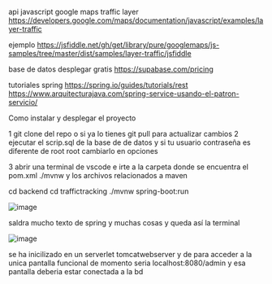 api javascript google maps
traffic layer   https://developers.google.com/maps/documentation/javascript/examples/layer-traffic



ejemplo 
https://jsfiddle.net/gh/get/library/pure/googlemaps/js-samples/tree/master/dist/samples/layer-traffic/jsfiddle


base de datos desplegar gratis 
https://supabase.com/pricing


tutoriales spring 
https://spring.io/guides/tutorials/rest
https://www.arquitecturajava.com/spring-service-usando-el-patron-servicio/

Como instalar y desplegar el proyecto

1 git clone del repo o si ya lo tienes git pull para actualizar cambios
2 ejecutar el scrip.sql de la base de de datos y si tu usuario contraseña es diferente de root root cambiarlo en opciones

3 abrir una terminal de vscode e irte a la carpeta donde se encuentra el pom.xml ./mvnw y los archivos relacionados a maven

cd backend 
cd traffictracking
./mvnw spring-boot:run

![image](https://github.com/user-attachments/assets/e883a1e6-9b87-4f90-b418-5e49a5b1d76f)


saldra mucho texto de spring y muchas cosas y queda así la terminal

![image](https://github.com/user-attachments/assets/822ed267-9e99-40fd-866a-6f0cdbfeadfa)

se ha inicilizado en un serverlet tomcatwebserver y de para acceder a la unica pantalla funcional de momento seria localhost:8080/admin y esa pantalla deberia estar conectada a la bd 

